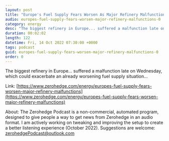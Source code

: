 ```yaml
---
layout: post
title: "Europe's Fuel Supply Fears Worsen As Major Refinery Malfunctions"
audio: europes-fuel-supply-fears-worsen-major-refinery-malfunctions-0
category: energy
desc: "The biggest refinery in Europe... suffered a malfunction late on Wednesday, which could exacerbate an already worsening fuel supply situation..."
duration: 00:02:02
length: 122
datetime: Fri, 14 Oct 2022 07:30:00 +0000
tags: podcast
guid: europes-fuel-supply-fears-worsen-major-refinery-malfunctions-0
order: 0
---
```

The biggest refinery in Europe... suffered a malfunction late on Wednesday, which could exacerbate an already worsening fuel supply situation...

Link: [https://www.zerohedge.com/energy/europes-fuel-supply-fears-worsen-major-refinery-malfunctions](https://www.zerohedge.com/energy/europes-fuel-supply-fears-worsen-major-refinery-malfunctions)

About: The Zerohedge Podcast is a non-commercial, automated program, designed to give people a way to get news from Zerohedge in an audio format.  I am actively working on tweaking and improving the setup to create a better listening experience (October 2022).  Suggestions are welcome: [zerohedgePodcast@outlook.com](mailto:zerohedgePodcast@outlook.com)